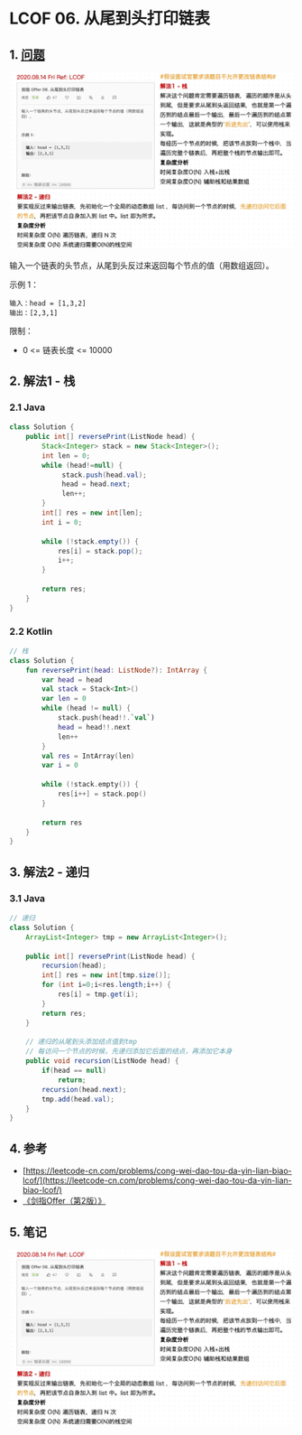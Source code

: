 # LCOF 06. 从尾到头打印链表

## 1. [问题](https://leetcode-cn.com/problems/cong-wei-dao-tou-da-yin-lian-biao-lcof/)

![](../../../.gitbook/assets/image%20%2823%29.png)

输入一个链表的头节点，从尾到头反过来返回每个节点的值（用数组返回）。

示例 1：

```text
输入：head = [1,3,2]
输出：[2,3,1]
```

限制：

* 0 &lt;= 链表长度 &lt;= 10000

## 2. 解法1 - 栈

### 2.1 Java

```java
class Solution {
    public int[] reversePrint(ListNode head) {
        Stack<Integer> stack = new Stack<Integer>();
        int len = 0;
        while (head!=null) {
             stack.push(head.val);
             head = head.next;
             len++;
        }
        int[] res = new int[len];
        int i = 0;

        while (!stack.empty()) {
            res[i] = stack.pop();
            i++;
        }

        return res;
    }
}
```

### 2.2 Kotlin

```kotlin
// 栈
class Solution {
    fun reversePrint(head: ListNode?): IntArray {
        var head = head
        val stack = Stack<Int>()
        var len = 0
        while (head != null) {
            stack.push(head!!.`val`)
            head = head!!.next
            len++
        }
        val res = IntArray(len)
        var i = 0

        while (!stack.empty()) {
            res[i++] = stack.pop()
        }

        return res
    }
}
```

## 3. 解法2 - 递归

### 3.1 Java

```java
// 递归
class Solution {
    ArrayList<Integer> tmp = new ArrayList<Integer>();

    public int[] reversePrint(ListNode head) {
        recursion(head);
        int[] res = new int[tmp.size()];
        for (int i=0;i<res.length;i++) {
            res[i] = tmp.get(i);
        }
        return res;
    }

    // 递归的从尾到头添加结点值到tmp
    // 每访问一个节点的时候，先递归添加它后面的结点，再添加它本身
    public void recursion(ListNode head) {
        if(head == null)
            return;
        recursion(head.next);
        tmp.add(head.val);
    }
}
```

## 4. 参考

* [https://leetcode-cn.com/problems/cong-wei-dao-tou-da-yin-lian-biao-lcof/](https://leetcode-cn.com/problems/cong-wei-dao-tou-da-yin-lian-biao-lcof/)
* [《剑指Offer（第2版）》](https://book.douban.com/subject/27008702/)

## 5. 笔记

![](../../../.gitbook/assets/image%20%2819%29.png)

